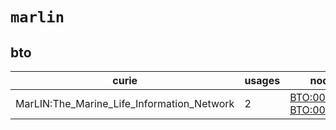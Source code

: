 # `marlin`

## bto

| curie                                      |   usages | nodes                                                                                                                |
|--------------------------------------------|----------|----------------------------------------------------------------------------------------------------------------------|
| MarLIN:The_Marine_Life_Information_Network |        2 | [BTO:0006314](http://purl.obolibrary.org/obo/BTO_0006314), [BTO:0006315](http://purl.obolibrary.org/obo/BTO_0006315) |

